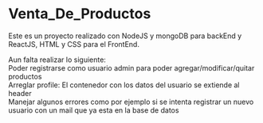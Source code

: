 # Venta_De_Productos
Este es un proyecto realizado con NodeJS y mongoDB para backEnd y ReactJS, HTML y CSS para el FrontEnd.  

Aun falta realizar lo siguiente:  
  Poder registrarse como usuario admin para poder agregar/modificar/quitar productos  
  Arreglar profile: El contenedor con los datos del usuario se extiende al header  
  Manejar algunos errores como por ejemplo si se intenta registrar un nuevo usuario con un mail que ya esta en la base de datos
